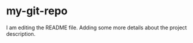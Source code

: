 # my-git-repo
I am editing the README file. Adding some more details about the project description.

